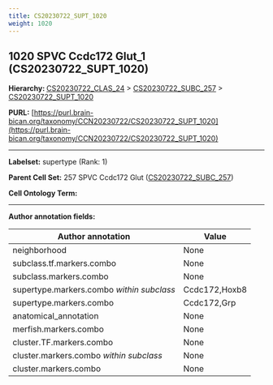 ```yaml
---
title: CS20230722_SUPT_1020
weight: 1020
---
```

## 1020 SPVC Ccdc172 Glut_1 (CS20230722_SUPT_1020)
<b>Hierarchy: </b>
[CS20230722_CLAS_24](../CS20230722_CLAS_24) >
[CS20230722_SUBC_257](../CS20230722_SUBC_257) >
[CS20230722_SUPT_1020](../CS20230722_SUPT_1020)

**PURL:** [https://purl.brain-bican.org/taxonomy/CCN20230722/CS20230722_SUPT_1020](https://purl.brain-bican.org/taxonomy/CCN20230722/CS20230722_SUPT_1020)

---


**Labelset:** supertype (Rank: 1)

**Parent Cell Set:** 257 SPVC Ccdc172 Glut ([CS20230722_SUBC_257](../CS20230722_SUBC_257))



**Cell Ontology Term:** 

[MARKER GENES.]: #


---

[TRANSFERRED ANNOTATIONS.]: #


[AUTHOR ANNOTATION FIELDS.]: #


**Author annotation fields:**

| Author annotation | Value |
|-------------------|-------|
|neighborhood|None|
|subclass.tf.markers.combo|None|
|subclass.markers.combo|None|
|supertype.markers.combo _within subclass_|Ccdc172,Hoxb8|
|supertype.markers.combo|Ccdc172,Grp|
|anatomical_annotation|None|
|merfish.markers.combo|None|
|cluster.TF.markers.combo|None|
|cluster.markers.combo _within subclass_|None|
|cluster.markers.combo|None|
